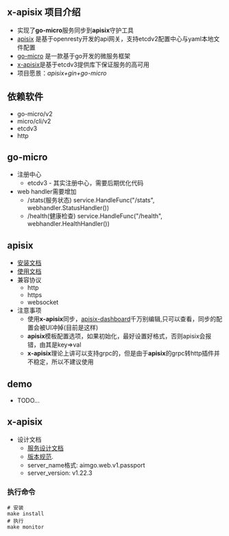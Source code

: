 ## x-apisix 项目介绍
* 实现了**go-micro**服务同步到**apisix**守护工具
* [apisix](https://github.com/apache/incubator-apisix) 是基于openresty开发的api网关，支持etcdv2配置中心与yaml本地文件配置
* [go-micro](https://github.com/micro/go-micro) 是一款基于go开发的微服务框架
* [x-apisix](https://github.com/micro-in-cn/x-apisix)是基于etcdv3提供库下保证服务的高可用
* 项目愿景：*apisix+gin+go-micro* 

## 依赖软件
* go-micro/v2
* micro/cli/v2
* etcdv3
* http

## go-micro
* 注册中心
	* etcdv3 - 其实注册中心，需要后期优化代码
* web handler需要增加
	* /stats(服务状态) service.HandleFunc("/stats", webhandler.StatusHandler())
	* /health(健康检查) service.HandleFunc("/health", webhandler.HealthHandler())

## apisix
* [安装文档](https://github.com/apache/incubator-apisix/blob/master/doc/install-dependencies.md)
* [使用文档](https://github.com/apache/incubator-apisix/blob/master/doc/README_CN.md)
* 兼容协议
	* http
	* https
	* websocket
* 注意事项
	* 使用**x-apisix**同步，[apisix-dashboard](https://github.com/apache/incubator-apisix-dashboard)千万别编辑,只可以查看，同步的配置会被UI冲掉(目前是这样)
	* **apisix**模板配置选项，如果初始化，最好设置好格式，否则apisix会报错，由其是key=>val
	* **x-apisix**理论上讲可以支持grpc的，但是由于**apisix**的grpc转http插件并不稳定，所以不建议使用

## demo
* TODO...

## x-apisix
* 设计文档
	* [服务设计文档](./server.desgin.md)
	* [版本规范](https://semver.org/ "api版本").
	* server_name格式: aimgo.web.v1.passport
	* server_version: v1.22.3

### 执行命令
```shell
# 安装
make install
# 执行
make monitor
```
